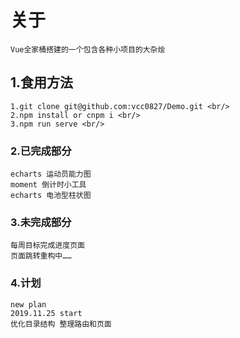 # 关于

    Vue全家桶搭建的一个包含各种小项目的大杂烩
## 1.食用方法

    1.git clone git@github.com:vcc0827/Demo.git <br/>
    2.npm install or cnpm i <br/>
    3.npm run serve <br/>
### 2.已完成部分

    echarts 运动员能力图
    moment 倒计时小工具
    echarts 电池型柱状图
### 3.未完成部分
    每周目标完成进度页面
    页面跳转重构中……
    
### 4.计划
    new plan 
    2019.11.25 start
    优化目录结构 整理路由和页面 
